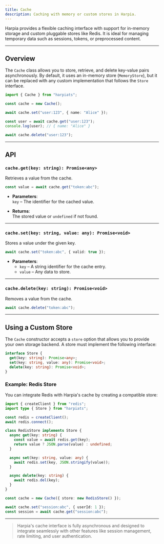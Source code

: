 ```yaml
---
title: Cache  
description: Caching with memory or custom stores in Harpia.  
---
```


Harpia provides a flexible caching interface with support for in-memory storage and custom pluggable stores like Redis. It is ideal for managing temporary data such as sessions, tokens, or preprocessed content.

---

## Overview

The `Cache` class allows you to store, retrieve, and delete key-value pairs asynchronously. By default, it uses an in-memory store (`MemoryStore`), but it can be replaced with any custom implementation that follows the `Store` interface.

```ts
import { Cache } from "harpiats";

const cache = new Cache();

await cache.set("user:123", { name: "Alice" });

const user = await cache.get("user:123");
console.log(user); // { name: "Alice" }

await cache.delete("user:123");
```

---

## API

### `cache.get(key: string): Promise<any>`

Retrieves a value from the cache.

```ts
const value = await cache.get("token:abc");
```

- **Parameters**:  
  `key` – The identifier for the cached value.

- **Returns**:  
  The stored value or `undefined` if not found.

---

### `cache.set(key: string, value: any): Promise<void>`

Stores a value under the given key.

```ts
await cache.set("token:abc", { valid: true });
```

- **Parameters**:  
  - `key` – A string identifier for the cache entry.  
  - `value` – Any data to store.

---

### `cache.delete(key: string): Promise<void>`

Removes a value from the cache.

```ts
await cache.delete("token:abc");
```

---

## Using a Custom Store

The `Cache` constructor accepts a `store` option that allows you to provide your own storage backend. A store must implement the following interface:

```ts
interface Store {
  get(key: string): Promise<any>;
  set(key: string, value: any): Promise<void>;
  delete(key: string): Promise<void>;
}
```

### Example: Redis Store

You can integrate Redis with Harpia's cache by creating a compatible store:

```ts
import { createClient } from "redis";
import type { Store } from "harpiats";

const redis = createClient();
await redis.connect();

class RedisStore implements Store {
  async get(key: string) {
    const value = await redis.get(key);
    return value ? JSON.parse(value) : undefined;
  }

  async set(key: string, value: any) {
    await redis.set(key, JSON.stringify(value));
  }

  async delete(key: string) {
    await redis.del(key);
  }
}

const cache = new Cache({ store: new RedisStore() });

await cache.set("session:abc", { userId: 1 });
const session = await cache.get("session:abc");
```

---

> Harpia's cache interface is fully asynchronous and designed to integrate seamlessly with other features like session management, rate limiting, and user authentication.